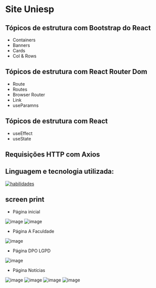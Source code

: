 # Site Uniesp

## Tópicos de estrutura com Bootstrap do React
- Containers
- Banners
- Cards
- Col & Rows

## Tópicos de estrutura com React Router Dom
- Route
- Routes
- Browser Router
- Link
- useParamns

## Tópicos de estrutura com React
- useEffect
- useState

## Requisições HTTP com Axios

## Linguagem e tecnologia utilizada:
[![habilidades](https://skillicons.dev/icons?i=react,axios,vscode,git,github)](skillicons.dev)

## screen print

- Página inicial

![image](https://github.com/user-attachments/assets/cc83f710-7847-4f9b-a698-5e9d01e27607)
![image](https://github.com/user-attachments/assets/2bcbeb9a-7375-4f96-8f6c-6f5f5b9bc9f8)

- Página A Faculdade

![image](https://github.com/user-attachments/assets/8dc55e46-8413-4754-8a9f-289cb696be03)

- Página DPO LGPD

![image](https://github.com/user-attachments/assets/5f839003-c9cf-419b-8226-751350503d2f)

- Página Notícias

![image](https://github.com/user-attachments/assets/87e50cce-549e-471c-b990-376cb89575ef)
![image](https://github.com/user-attachments/assets/f62edb90-883a-46d1-a169-9c3287fe6fe3)
![image](https://github.com/user-attachments/assets/a9d3ce17-0f47-416a-8abd-6e9f02d994f4)
![image](https://github.com/user-attachments/assets/fefe81ec-d2d3-42da-86c5-1fc19593467b)
